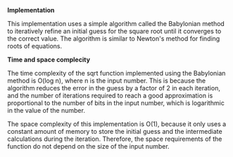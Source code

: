 
**Implementation**


This implementation uses a simple algorithm called the Babylonian method to iteratively refine an initial guess for the square root until it converges to the correct value. The algorithm is similar to Newton's method for finding roots of equations.


**Time and space complecity**


The time complexity of the sqrt function implemented using the Babylonian method is O(log n), where n is the input number. This is because the algorithm reduces the error in the guess by a factor of 2 in each iteration, and the number of iterations required to reach a good approximation is proportional to the number of bits in the input number, which is logarithmic in the value of the number.

The space complexity of this implementation is O(1), because it only uses a constant amount of memory to store the initial guess and the intermediate calculations during the iteration. Therefore, the space requirements of the function do not depend on the size of the input number.